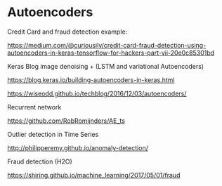 # Autoencoders


Credit Card and fraud detection example:

https://medium.com/@curiousily/credit-card-fraud-detection-using-autoencoders-in-keras-tensorflow-for-hackers-part-vii-20e0c85301bd


Keras Blog image denoising + (LSTM and variational Autoencoders)

https://blog.keras.io/building-autoencoders-in-keras.html



https://wiseodd.github.io/techblog/2016/12/03/autoencoders/


Recurrent network

https://github.com/RobRomijnders/AE_ts


Outlier detection in Time Series

http://philipperemy.github.io/anomaly-detection/


Fraud detection (H2O)

https://shiring.github.io/machine_learning/2017/05/01/fraud

